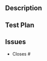 ## Description

## Test Plan

<!-- What to do to make sure that the feature works? -->

## Issues

<!-- What issues are related to or will be closed by this PR? -->

- Closes #

<!-- ## Future Follow-Up -->
